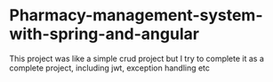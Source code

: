 # Pharmacy-management-system-with-spring-and-angular
This project was like a simple crud project but I try to complete it as a complete project, including jwt, exception handling etc
